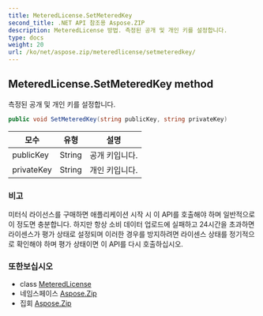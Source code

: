 ```yaml
---
title: MeteredLicense.SetMeteredKey
second_title: .NET API 참조용 Aspose.ZIP
description: MeteredLicense 방법. 측정된 공개 및 개인 키를 설정합니다.
type: docs
weight: 20
url: /ko/net/aspose.zip/meteredlicense/setmeteredkey/
---
```

## MeteredLicense.SetMeteredKey method

측정된 공개 및 개인 키를 설정합니다.

```csharp
public void SetMeteredKey(string publicKey, string privateKey)
```

| 모수 | 유형 | 설명 |
| --- | --- | --- |
| publicKey | String | 공개 키입니다. |
| privateKey | String | 개인 키입니다. |

### 비고

미터식 라이선스를 구매하면 애플리케이션 시작 시 이 API를 호출해야 하며 일반적으로 이 정도면 충분합니다. 하지만 항상 소비 데이터 업로드에 실패하고 24시간을 초과하면 라이센스가 평가 상태로 설정되며 이러한 경우를 방지하려면 라이센스 상태를 정기적으로 확인해야 하며 평가 상태이면 이 API를 다시 호출하십시오.

### 또한보십시오

* class [MeteredLicense](../)
* 네임스페이스 [Aspose.Zip](../../meteredlicense/)
* 집회 [Aspose.Zip](../../../)


